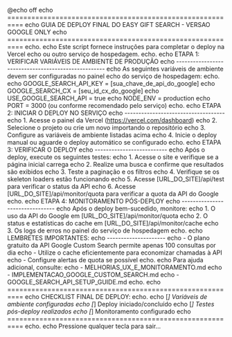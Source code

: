 @echo off
echo ==========================================================
echo GUIA DE DEPLOY FINAL DO EASY GIFT SEARCH - VERSAO GOOGLE ONLY
echo ==========================================================
echo.
echo Este script fornece instruções para completar o deploy na Vercel
echo ou outro serviço de hospedagem.
echo.
echo ETAPA 1: VERIFICAR VARIÁVEIS DE AMBIENTE DE PRODUÇÃO
echo ----------------------------------------------------
echo As seguintes variáveis de ambiente devem ser configuradas no painel
echo do serviço de hospedagem:
echo.
echo   GOOGLE_SEARCH_API_KEY = [sua_chave_de_api_do_google]
echo   GOOGLE_SEARCH_CX = [seu_id_cx_do_google]
echo   USE_GOOGLE_SEARCH_API = true
echo   NODE_ENV = production
echo   PORT = 3000 (ou conforme recomendado pelo serviço)
echo.
echo ETAPA 2: INICIAR O DEPLOY NO SERVIÇO
echo ------------------------------------
echo 1. Acesse o painel da Vercel (https://vercel.com/dashboard)
echo 2. Selecione o projeto ou crie um novo importando o repositório
echo 3. Configure as variáveis de ambiente listadas acima
echo 4. Inicie o deploy manual ou aguarde o deploy automático se configurado
echo.
echo ETAPA 3: VERIFICAR O DEPLOY
echo --------------------------
echo Após o deploy, execute os seguintes testes:
echo 1. Acesse o site e verifique se a página inicial carrega
echo 2. Realize uma busca e confirme que resultados são exibidos
echo 3. Teste a paginação e os filtros
echo 4. Verifique se os skeleton loaders estão funcionando
echo 5. Acesse [URL_DO_SITE]/api/test para verificar o status da API
echo 6. Acesse [URL_DO_SITE]/api/monitor/quota para verificar a quota da API do Google
echo.
echo ETAPA 4: MONITORAMENTO PÓS-DEPLOY
echo --------------------------------
echo Após o deploy bem-sucedido, monitore:
echo 1. O uso da API do Google em [URL_DO_SITE]/api/monitor/quota
echo 2. O status e estatísticas do cache em [URL_DO_SITE]/api/monitor/cache
echo 3. Os logs de erros no painel do serviço de hospedagem
echo.
echo LEMBRETES IMPORTANTES:
echo ---------------------
echo - O plano gratuito da API Google Custom Search permite apenas 100 consultas por dia
echo - Utilize o cache eficientemente para economizar chamadas à API
echo - Configure alertas de quota se possível
echo.
echo Para ajuda adicional, consulte:
echo - MELHORIAS_UX_E_MONITORAMENTO.md
echo - IMPLEMENTACAO_GOOGLE_CUSTOM_SEARCH.md
echo - GOOGLE_SEARCH_API_SETUP_GUIDE.md
echo.
echo ==========================================================
echo CHECKLIST FINAL DE DEPLOY:
echo.
echo [_] Variáveis de ambiente configuradas
echo [_] Deploy iniciado/concluído
echo [_] Testes pós-deploy realizados
echo [_] Monitoramento configurado
echo ==========================================================
echo.
echo Pressione qualquer tecla para sair...
